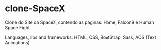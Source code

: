 # clone-SpaceX
Clone do Site da SpaceX, contendo as páginas: Home, Falcon9 e Human Space Fight

Languages, libs and frameworks: HTML, CSS, BootStrap, Sass, AOS (Text Animations)
